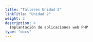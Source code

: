 ```yaml
---
title: "Talleres Unidad 2"
linkTitle: "Unidad 2"
weight: 2
description: >
  Implantación de aplicaciones web PHP
type: "docs"
---
```

